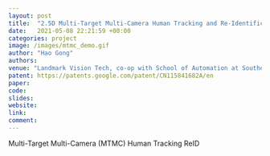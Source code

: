 ```yaml
---
layout: post
title:  "2.5D Multi-Target Multi-Camera Human Tracking and Re-Identification (Project Virtual Turnstile in Smart Building of Shanghai Electric)"
date:   2021-05-08 22:21:59 +00:00
categories: project
image: /images/mtmc_demo.gif
author: "Hao Gong"
authors: 
venue: "Landmark Vision Tech, co-op with School of Automation at Southeast University"
patent: https://patents.google.com/patent/CN115841682A/en
paper: 
code:
slides: 
website: 
link: 
comment: 
---
```

Multi-Target Multi-Camera (MTMC) Human Tracking ReID
